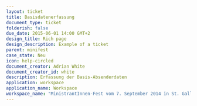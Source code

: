 ```yaml
---
layout: ticket
title: Basisdatenerfassung
document_type: ticket
folderish: false
due_date: 2015-06-01 14:00 GMT+2
design_title: Rich page
design_description: Example of a ticket
parent: minifest
case_state: Neu
icon: help-circled
document_creator: Adrian White
document_creator_id: white
description: Erfassung der Basis-Absenderdaten
application: workspace
application_name: Workspace
workspace_name: "MinistrantInnen-Fest vom 7. September 2014 in St. Gallen"
---
```


